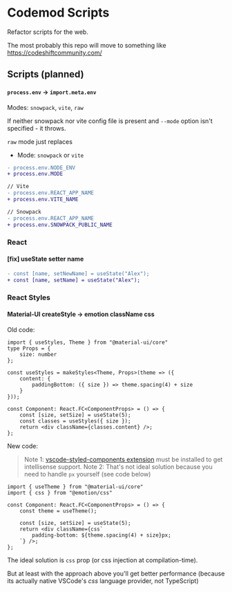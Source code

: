 # Codemod Scripts

Refactor scripts for the web.

The most probably this repo will move to something like https://codeshiftcommunity.com/

## Scripts (planned)

#### `process.env` → `import.meta.env`

<!-- Used in combination with ... -->

Modes: `snowpack`, `vite`, `raw`

If neither snowpack nor vite config file is present and `--mode` option isn't specified - it throws.

`raw` mode just replaces

- Mode: `snowpack` or `vite`

```diff
- process.env.NODE_ENV
+ process.env.MODE

// Vite
- process.env.REACT_APP_NAME
+ process.env.VITE_NAME

// Snowpack
- process.env.REACT_APP_NAME
+ process.env.SNOWPACK_PUBLIC_NAME

```

### React

#### [fix] useState setter name

```diff
- const [name, setNewName] = useState("Alex");
+ const [name, setName] = useState("Alex");
```

### React Styles

#### Material-UI createStyle → emotion className css

Old code:

```tsx
import { useStyles, Theme } from "@material-ui/core"
type Props = {
    size: number
};

const useStyles = makeStyles<Theme, Props>(theme => ({
    content: {
        paddingBottom: ({ size }) => theme.spacing(4) + size
    }
}));

const Component: React.FC<ComponentProps> = () => {
    const [size, setSize] = useState(5);
    const classes = useStyles({ size });
    return <div className={classes.content} />;
};
```

New code:

> Note 1: [vscode-styled-components extension](https://marketplace.visualstudio.com/items?itemName=jpoissonnier.vscode-styled-components) must be installed to get intellisense support.
> Note 2: That's not ideal solution because you need to handle `px` yourself (see code below)

```tsx
import { useTheme } from "@material-ui/core"
import { css } from "@emotion/css"

const Component: React.FC<ComponentProps> = () => {
    const theme = useTheme();
    
    const [size, setSize] = useState(5);
    return <div className={css`
        padding-bottom: ${theme.spacing(4) + size}px;
    `} />;
};
```

The ideal solution is `css` prop (or css injection at compilation-time).

But at least with the approach above you'll get better performance (because its actually native VSCode's *css* language provider, not TypeScript)

<!-- SCRIPTS AUTOGENERATED START -->

<!-- SCRIPTS AUTOGENERATED END -->